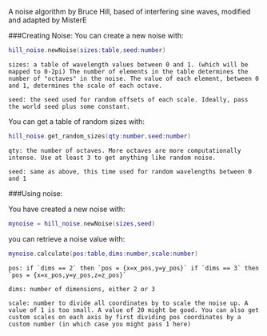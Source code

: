 A noise algorithm by Bruce Hill, based of interfering sine waves, modified and adapted by MisterE

###Creating Noise:
You can create a new noise with:
```lua
hill_noise.newNoise(sizes:table,seed:number)

```
    sizes: a table of wavelength values between 0 and 1. (which will be mapped to 0-2pi) The number of elements in the table determines the number of "octaves" in the noise. The value of each element, between 0 and 1, determines the scale of each octave. 

    seed: the seed used for random offsets of each scale. Ideally, pass the world seed plus some constant.


You can get a table of random sizes with: 

```lua
hill_noise.get_random_sizes(qty:number,seed:number)
```

    qty: the number of octaves. More octaves are more computationally intense. Use at least 3 to get anything like random noise.

    seed: same as above, this time used for random wavelengths between 0 and 1

###Using noise:

You have created a new noise with:
```lua
mynoise = hill_noise.newNoise(sizes,seed)
```

you can retrieve a noise value with:

```lua
mynoise.calculate(pos:table,dims:number,scale:number)
```
    pos: if `dims == 2` then `pos = {x=x_pos,y=y_pos}` if `dims == 3` then `pos = {x=x_pos,y=y_pos,z=z_pos}`

    dims: number of dimensions, either 2 or 3

    scale: number to divide all coordinates by to scale the noise up. A value of 1 is too small. A value of 20 might be good. You can also get custom scales on each axis by first dividing pos coordinates by a custom number (in which case you might pass 1 here)




